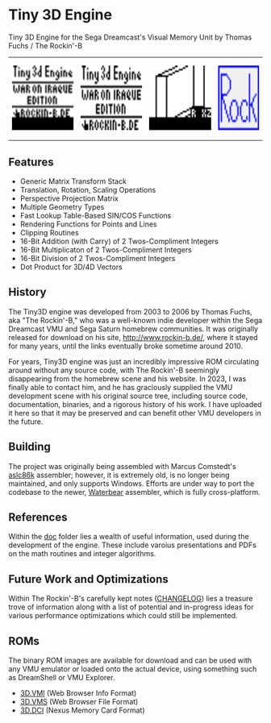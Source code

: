 # Tiny 3D Engine
Tiny 3D Engine for the Sega Dreamcast's Visual Memory Unit by Thomas Fuchs / The Rockin'-B

<table><tr>
<td>
  <p align="left"><img src="https://github.com/gyrovorbis/tiny3dengine/blob/master/img/tiny3dBig.gif?raw=true" alt="Screen Capture 1" width="192" height="128"><br>
  </td><td>
<p align="left"><img src="https://github.com/gyrovorbis/tiny3dengine/blob/master/img/title.png?raw=true" alt="Title" width="192" height="128">
  </td><td>
<p align="left"><img src="https://github.com/gyrovorbis/tiny3dengine/blob/master/img/tiny3dBig2.gif?raw=true" alt="Screen Capture 2" width="192" height="128">
  </td><td>
<p align="left"><img src="https://github.com/gyrovorbis/tiny3dengine/blob/master/img/vms_icon.gif?raw=true" alt="VMS Icon" width="128" height="128">
  </td></tr></table>

## Features
* Generic Matrix Transform Stack
* Translation, Rotation, Scaling Operations
* Perspective Projection Matrix
* Multiple Geometry Types
* Fast Lookup Table-Based SIN/COS Functions
* Rendering Functions for Points and Lines
* Clipping Routines 
* 16-Bit Addition (with Carry) of 2 Twos-Compliment Integers
* 16-Bit Multiplicaton of 2 Twos-Compliment Integers
* 16-Bit Division of 2 Twos-Compliment Integers
* Dot Product for 3D/4D Vectors

## History
The Tiny3D engine was developed from 2003 to 2006 by Thomas Fuchs, aka "The Rockin'-B," who was a well-known indie developer within the Sega Dreamcast VMU and Sega Saturn homebrew communities. It was originally released for download on his site, http://www.rockin-b.de/, where it stayed for many years, until the links eventually broke sometime around 2010. 

For years, Tiny3D engine was just an incredibly impressive ROM circulating around without any source code, with The Rockin'-B seemingly disappearing from the homebrew scene and his website. In 2023, I was finally able to contact him, and he has graciously supplied the VMU development scene with his original source tree, including source code, documentation, binaries, and a rigorous history of his work. I have uploaded it here so that it may be preserved and can benefit other VMU developers in the future. 

## Building
The project was originally being assembled with Marcus Comstedt's <a href="https://pkgsrc.se/devel/aslc86k">aslc86k</a> assembler; however, it is extremely old, is no longer being maintained, and only supports Windows. Efforts are under way to port the codebase to the newer, <a href="https://github.com/wtetzner/waterbear">Waterbear</a> assembler, which is fully cross-platform.

## References
Within the <a href="https://github.com/gyrovorbis/tiny3dengine/tree/master/doc">doc</a> folder lies a wealth of useful information, used during the development of the engine. These include varoius presentations and PDFs on the math routines and integer algorithms.

## Future Work and Optimizations
Within The Rockin'-B's carefully kept notes (<a href="https://github.com/gyrovorbis/tiny3dengine/blob/master/CHANGELOG.md">CHANGELOG</a>) lies a treasure trove of information along with a list of potential and in-progress ideas for various performance optimizations which could still be implemented.

## ROMs
The binary ROM images are available for download and can be used with any VMU emulator or loaded onto the actual device, using something such as DreamShell or VMU Explorer.
* <a href="https://github.com/gyrovorbis/tiny3dengine/raw/master/rom/3D.VMI">3D.VMI</a> (Web Browser Info Format)
* <a href="https://github.com/gyrovorbis/tiny3dengine/raw/master/rom/3D.VMS">3D.VMS</a> (Web Browser File Format)
* <a href="https://github.com/gyrovorbis/tiny3dengine/raw/master/rom/3D.DCI">3D.DCI</a> (Nexus Memory Card Format)

